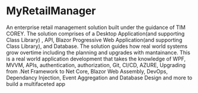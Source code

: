 # MyRetailManager
An enterprise retail management solution built under the guidance of TIM COREY. The solution comprises of a Desktop Application(and supporting Class Library) , API, Blazor Progressive Web Application(and supporting Class Library), and Database. The solution guides how real world systems grow overtime including the planning and upgrades with mantainance. This is a real world application development that takes the knowledge of WPF, MVVM, APIs, authentication, authorization, Git, CI/CD, AZURE, Upgrading from  .Net Framework to  Net Core, Blazor Web Assembly, DevOps, Dependancy Injection, Event Aggregation and Database Design and more to build a multifaceted app
